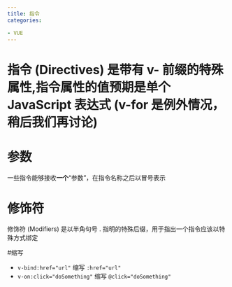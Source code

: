 ```yaml
---
title: 指令
categories: 

- VUE
---
```

# 指令 (Directives) 是带有 v- 前缀的特殊属性,指令属性的值预期是单个 JavaScript 表达式 (v-for 是例外情况，稍后我们再讨论)

# 参数
一些指令能够接收**一个**“参数”，在指令名称之后以冒号表示
# 修饰符
修饰符 (Modifiers) 是以半角句号 . 指明的特殊后缀，用于指出一个指令应该以特殊方式绑定

#缩写
- `v-bind:href="url"` 缩写 `:href="url"`
- `v-on:click="doSomething"` 缩写 `@click="doSomething"`
